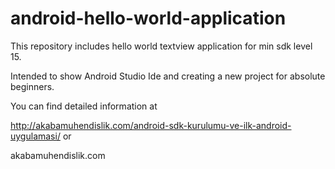 # android-hello-world-application

This repository includes hello world textview application for min sdk level 15. 

Intended to show Android Studio Ide and creating a new project for absolute beginners.

You can find detailed information at 

http://akabamuhendislik.com/android-sdk-kurulumu-ve-ilk-android-uygulamasi/  or

akabamuhendislik.com
